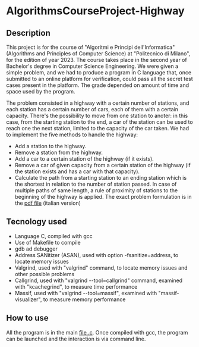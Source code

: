 # AlgorithmsCourseProject-Highway

## Description
This project is for the course of "Algoritmi e Principi dell'Informatica" (Algorithms and Principles of Computer Science) at "Politecnico di Milano", for the edition of year 2023.
The course takes place in the second year of Bachelor's degree in Computer Science Engineering. We were given a simple problem, and we had to produce a program in C language that, once submitted to an online platform for verification, could pass all the secret test cases present in the platform. The grade depended on amount of time and space used by the program.

The problem consisted in a highway with a certain number of stations, and each station has a certain number of cars, each of them with a certain capacity. There's the possibility to move from one station to anoter: in this case, from the starting station to the end, a car of the station can be used to reach one the next station, limited to the capacity of the car taken.
We had to implement the five methods to handle the highway:
  * Add a station to the highway.
  * Remove a station from the highway.
  * Add a car to a certain station of the highway (if it exists).
  * Remove a car of given capacity from a certain station of the highway (if the station exists and has a car with that capacity).
  * Calculate the path from a starting station to an ending station which is the shortest in relation to the number of station passed.
    In case of multiple paths of same length, a rule of proximity of stations to the beginning of the highway is applied.
The exact problem formulation is in the [pdf file](/presentazione-progetto-api2023.pdf) (italian version)

## Tecnology used
 * Language C, compiled with gcc
 * Use of Makefile to compile
 * gdb ad debugger
 * Address SANitizer (ASAN), used with option -fsanitize=address, to locate memory issues
 * Valgrind, used with "valgrind" command, to locate memory issues and other possible problems
 * Callgrind, used with "valgrind --tool=callgrind" command, examined with "kcachegrind", to measure time performance
 * Massif, used with "valgrind --tool=massif", examined with "massif-visualizer", to measure memory performance

## How to use
All the program is in the main [file .c](/highway.c).
Once compiled with gcc, the program can be launched and the interaction is via command line.
